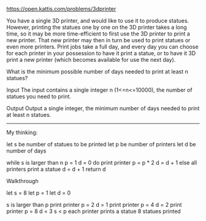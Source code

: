 https://open.kattis.com/problems/3dprinter

You have a single 3D printer, and would like to use it to produce
statues. However, printing the statues one by one on the 3D printer
takes a long time, so it may be more time-efficient to first use 
the 3D printer to print a new printer. That new printer may then in 
turn be used to print statues or even more printers. Print jobs take 
a full day, and every day you can choose for each printer in your 
possession to have it print a statue, or to have it 3D print a new 
printer (which becomes available for use the next day).

What is the minimum possible number of days needed to print at least n statues?

Input
The input contains a single integer n (1<=n<=10000), the number of statues you need to print.

Output
Output a single integer, the minimum number of days needed to print at least n statues.

--------------------------------------------------------------------------------------------

My thinking:

let s be number of statues to be printed
let p be number of printers
let d be number of days

while s is larger than n 
    p = 1
    d = 0
    do 
        print printer 
        p = p * 2
        d = d + 1
    else 
        all printers print a statue
        d = d + 1
        return d

Walkthrough

let s = 8
let p = 1
let d = 0

s is larger than p
    print printer
        p = 2
        d = 1
    print printer
        p = 4
        d = 2
    print printer 
        p = 8
        d = 3
s < p 
    each printer prints a statue
    8 statues printed
